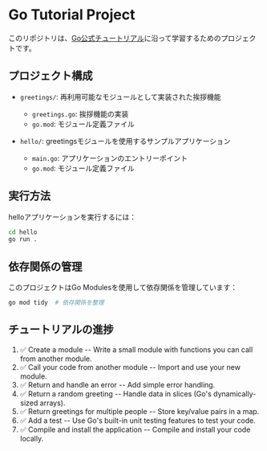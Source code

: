 # Go Tutorial Project

このリポジトリは、[Go公式チュートリアル](https://go.dev/doc/tutorial/create-module)に沿って学習するためのプロジェクトです。

## プロジェクト構成

- `greetings/`: 再利用可能なモジュールとして実装された挨拶機能
  - `greetings.go`: 挨拶機能の実装
  - `go.mod`: モジュール定義ファイル

- `hello/`: greetingsモジュールを使用するサンプルアプリケーション
  - `main.go`: アプリケーションのエントリーポイント
  - `go.mod`: モジュール定義ファイル

## 実行方法

helloアプリケーションを実行するには：

```bash
cd hello
go run .
```

## 依存関係の管理

このプロジェクトはGo Modulesを使用して依存関係を管理しています：

```bash
go mod tidy  # 依存関係を整理
```

## チュートリアルの進捗

1. ✅ Create a module -- Write a small module with functions you can call from another module.
2. ✅ Call your code from another module -- Import and use your new module.
3. ✅ Return and handle an error -- Add simple error handling.
4. ✅ Return a random greeting -- Handle data in slices (Go's dynamically-sized arrays).
5. ✅ Return greetings for multiple people -- Store key/value pairs in a map.
6. ✅ Add a test -- Use Go's built-in unit testing features to test your code.
7. ✅ Compile and install the application -- Compile and install your code locally. 